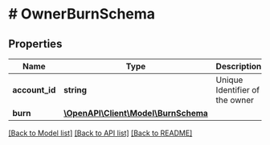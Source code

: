 # # OwnerBurnSchema

## Properties

Name | Type | Description | Notes
------------ | ------------- | ------------- | -------------
**account_id** | **string** | Unique Identifier of the owner | [optional]
**burn** | [**\OpenAPI\Client\Model\BurnSchema**](BurnSchema.md) |  | [optional]

[[Back to Model list]](../../README.md#models) [[Back to API list]](../../README.md#endpoints) [[Back to README]](../../README.md)
